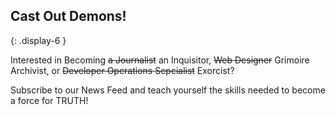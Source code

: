 ## Cast Out Demons!
{: .display-6 }

Interested in Becoming ~~a Journalist~~ an Inquisitor, ~~Web Designer~~ Grimoire Archivist, or ~~Developer Operations Sepcialist~~ Exorcist?

Subscribe to our News Feed and teach yourself the skills needed to become a force for TRUTH!

